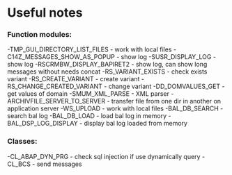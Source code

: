 # Useful notes

### Function modules:

-TMP_GUI_DIRECTORY_LIST_FILES - work with local files
-C14Z_MESSAGES_SHOW_AS_POPUP  - show log
-SUSR_DISPLAY_LOG             - show log
-RSCRMBW_DISPLAY_BAPIRET2     - show log, can show long messages without needs concat
-RS_VARIANT_EXISTS            - check exists variant 
-RS_CREATE_VARIANT            - create variant
-RS_CHANGE_CREATED_VARIANT    - change variant
-DD_DOMVALUES_GET             - get values of domain
-SMUM_XML_PARSE               - XML parser
-ARCHIVFILE_SERVER_TO_SERVER  - transfer file from one dir in another on application server
-WS_UPLOAD                    - work with local files
-BAL_DB_SEARCH                - search bal log
-BAL_DB_LOAD                  - load bal log in memory
-BAL_DSP_LOG_DISPLAY          - display bal log loaded from memory

### Classes:

-CL_ABAP_DYN_PRG              - check sql injection if use dynamically query
-CL_BCS                       - send messages